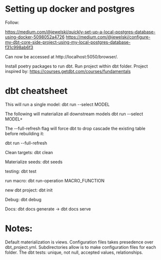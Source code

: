 # Setting up docker and postgres

Follow:

https://medium.com/@jewelski/quickly-set-up-a-local-postgres-database-using-docker-5098052a4726
https://medium.com/@jewelski/configure-my-dbt-core-side-project-using-my-local-postgres-database-f31c998ab6f3

Can now be accessed at http://localhost:5050/browser/. 

Install poetry packages to run dbt. Run project within dbt folder. Project inspired by:
https://courses.getdbt.com/courses/fundamentals

# dbt cheatsheet

This will run a single model:
dbt run --select MODEL

The following will materialize all downstream models
dbt run --select MODEL+

The --full-refresh flag will force dbt to drop cascade the existing table before rebuilding it:

dbt run --full-refresh

Clean targets:
dbt clean

Materialize seeds:
dbt seeds

testing:
dbt test

run macro:
dbt run-operation MACRO_FUNCTION

new dbt project:
dbt init

Debug:
dbt debug

Docs: 
dbt docs generate -> dbt docs serve

# Notes:

Default materialization is views. Configuration files takes presedence over dbt_project.yml. Subdirectories allow is to make configuration files for each folder. The dbt tests: unique, not null, accepted values, relationships.


